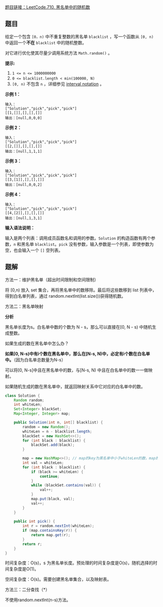 [题目链接：LeetCode.710. 黑名单中的随机数](https://leetcode-cn.com/problems/random-pick-with-blacklist/)

## 题目

给定一个包含 `[0，n)` 中不重复整数的黑名单 `blacklist` ，写一个函数从 `[0, n)` 中返回一个**不在** `blacklist` 中的随机整数。

对它进行优化使其尽量少调用系统方法 `Math.random()` 。

**提示:**

1. `1 <= n <= 1000000000`
2. `0 <= blacklist.length < min(100000, N)`
3. `[0, n)` 不包含 `n` ，详细参见 [interval notation](https://en.wikipedia.org/wiki/Interval_(mathematics)) 。

**示例 1：**

```
输入：
["Solution","pick","pick","pick"]
[[1,[]],[],[],[]]
输出：[null,0,0,0]
```

**示例 2：**

```
输入：
["Solution","pick","pick","pick"]
[[2,[]],[],[],[]]
输出：[null,1,1,1]
```

**示例 3：**

```
输入：
["Solution","pick","pick","pick"]
[[3,[1]],[],[],[]]
输出：[null,0,0,2]
```

**示例 4：**

```
输入： 
["Solution","pick","pick","pick"]
[[4,[2]],[],[],[]]
输出：[null,1,3,1]
```

**输入语法说明：**

输入是两个列表：调用成员函数名和调用的参数。`Solution` 的构造函数有两个参数，`n` 和黑名单 `blacklist`。`pick` 没有参数，输入参数是一个列表，即使参数为空，也会输入一个 `[]` 空列表。

## 题解

方法一：维护黑名单（超出时间限制和空间限制）

将 [0,n) 放入 set 集合，再将黑名单中的数移除。最后将这些数移到 list 列表中，得到白名单列表，通过 random.nextInt(list.size())获得随机数。

方法二：黑名单映射

**分析**

黑名单长度为s。白名单中数的个数为 N - s，那么可以直接在[0, N - s) 中随机生成整数。

如果生成的数在黑名单中怎么办？

**如果[0, N-s)中有i个数在黑名单中，那么在[N-s, N)中，必定有i个数在白名单中。**（因为白名单总数量为N-s）

可以将[0, N-s]中且在黑名单中的数，与[N-s, N) 中且在白名单中的数一一做映射。

如果随机生成的数在黑名单中，就返回映射关系中它对应的白名单中的数。

```java
class Solution {
    Random random;
    int whiteLen;
    Set<Integer> blackSet;
    Map<Integer, Integer> map;

    public Solution(int n, int[] blacklist) {
        random = new Random();
        whiteLen = n - blacklist.length;
        blackSet = new HashSet<>(); 
        for (int black : blacklist) {
            blackSet.add(black);
        }

        map = new HashMap<>(); // map的key为黑名单中小于whiteLen的数，map的val为[whiteLen, n)中不在黑名单中的数。
        int val = whiteLen;
        for (int black : blacklist) {
            if (black >= whiteLen) {
                continue;
            }
            while (blackSet.contains(val)) {
                val++;
            }
            map.put(black, val);
            val++;
        }
    }
    
    public int pick() {
        int r = random.nextInt(whiteLen);
        if (map.containsKey(r)) {
            return map.get(r);
        }
        return r;
    }
}
```

时间复杂度：O(s)，s 为黑名单长度。预处理的时间复杂度是O(s)，随机选择的时间复杂度是O(1)。

空间复杂度：O(s)。需要创建黑名单集合，以及映射表。

方法三：二分查找（*）

不使用random.nextInt(n-s)方法。

